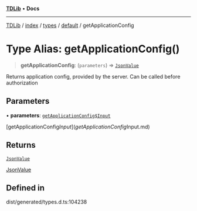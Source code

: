 [**TDLib**](../../../../../../README.md) • **Docs**

***

[TDLib](../../../../../../modules.md) / [index](../../../../../README.md) / [types](../../../README.md) / [default](../README.md) / getApplicationConfig

# Type Alias: getApplicationConfig()

> **getApplicationConfig**: (`parameters`) => [`JsonValue`](JsonValue.md)

Returns application config, provided by the server. Can be called before authorization

## Parameters

• **parameters**: [`getApplicationConfig$Input`](getApplicationConfig$Input.md)

[getApplicationConfig$Input](getApplicationConfig$Input.md)

## Returns

[`JsonValue`](JsonValue.md)

[JsonValue](JsonValue.md)

## Defined in

dist/generated/types.d.ts:104238

